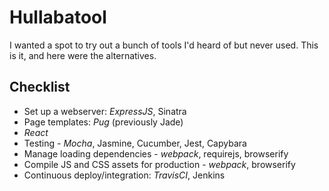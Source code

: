 # Hullabatool

I wanted a spot to try out a bunch of tools I'd heard of but never used. This is it, and here were the alternatives.

## Checklist

* Set up a webserver: *ExpressJS*, Sinatra
* Page templates: *Pug* (previously Jade)
* *React*
* Testing - *Mocha*, Jasmine, Cucumber, Jest, Capybara
* Manage loading dependencies - *webpack*, requirejs, browserify
* Compile JS and CSS assets for production - *webpack*, browserify
* Continuous deploy/integration: *TravisCI*, Jenkins

